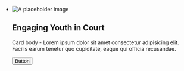 
<ul class="usa-card-group">
  <li class="usa-card tablet:grid-col-4">
    <div class="usa-card__container__media">
      <div class="usa-card__media">
        <div class="usa-card__img">
          <img
            src="https://designsystem.digital.gov/img/introducing-uswds-2-0/built-to-grow--alt.jpg"
            alt="A placeholder image"
          />
        </div>
      </div>
      <div class="usa-card__header">
        <h2 class="usa-card__heading">Engaging Youth in Court</h2>
      </div>
      <div class="usa-card__body">
        <p>
          Card body - Lorem ipsum dolor sit amet consectetur adipisicing elit. Facilis earum
          tenetur quo cupiditate, eaque qui officia recusandae.
        </p>
      </div>
      <div class="usa-card__footer">
        <button class="usa-button">Button</button>
      </div>
    </div>
  </li>
</ul>